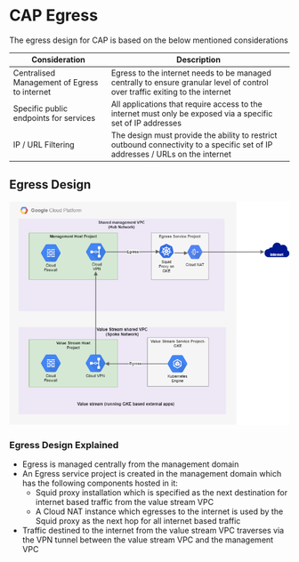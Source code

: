 # CAP Egress

The egress design for CAP is based on the below mentioned considerations



Consideration | Description
------------- | -----------
Centralised Management of Egress to internet | Egress to the internet needs to be managed centrally to ensure granular level of control over traffic exiting to the internet
Specific public endpoints for services | All applications that require access to the internet must only be exposed via a specific set of IP addresses
IP / URL Filtering | The design must provide the ability to restrict outbound connectivity to a specific set of IP addresses / URLs on the internet



## Egress Design

![CAP Egress design](images/network_overview-Egress.png)



### Egress Design Explained

* Egress is managed centrally from the management domain
* An Egress service project is created in the management domain which has the following components hosted in it:
    * Squid proxy installation which is specified as the next destination for internet based traffic from the value stream VPC
    * A Cloud NAT instance which egresses to the internet is used by the Squid proxy as the next hop for all internet based traffic
* Traffic destined to the internet from the value stream VPC traverses via the VPN tunnel between the value stream VPC and the management VPC